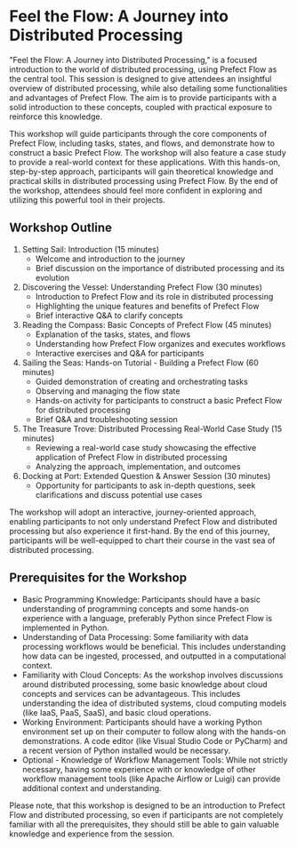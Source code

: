 # Feel the Flow: A Journey into Distributed Processing

"Feel the Flow: A Journey into Distributed Processing," is a focused introduction to the world of distributed processing, using Prefect Flow as the central tool. This session is designed to give attendees an insightful overview of distributed processing, while also detailing some functionalities and advantages of Prefect Flow. The aim is to provide participants with a solid introduction to these concepts, coupled with practical exposure to reinforce this knowledge.

This workshop will guide participants through the core components of Prefect Flow, including tasks, states, and flows, and demonstrate how to construct a basic Prefect Flow. The workshop will also feature a case study to provide a real-world context for these applications. With this hands-on, step-by-step approach, participants will gain theoretical knowledge and practical skills in distributed processing using Prefect Flow. By the end of the workshop, attendees should feel more confident in exploring and utilizing this powerful tool in their projects.

## Workshop Outline

1. Setting Sail: Introduction (15 minutes)
   - Welcome and introduction to the journey
   - Brief discussion on the importance of distributed processing and its evolution
2. Discovering the Vessel: Understanding Prefect Flow (30 minutes)
   - Introduction to Prefect Flow and its role in distributed processing
   - Highlighting the unique features and benefits of Prefect Flow
   - Brief interactive Q&A to clarify concepts
3. Reading the Compass: Basic Concepts of Prefect Flow (45 minutes)
   - Explanation of the tasks, states, and flows
   - Understanding how Prefect Flow organizes and executes workflows
   - Interactive exercises and Q&A for participants
4. Sailing the Seas: Hands-on Tutorial - Building a Prefect Flow (60 minutes)
   - Guided demonstration of creating and orchestrating tasks
   - Observing and managing the flow state
   - Hands-on activity for participants to construct a basic Prefect Flow for distributed processing
   - Brief Q&A and troubleshooting session
5. The Treasure Trove: Distributed Processing Real-World Case Study (15 minutes)
   - Reviewing a real-world case study showcasing the effective application of Prefect Flow in distributed processing
   - Analyzing the approach, implementation, and outcomes
6. Docking at Port: Extended Question & Answer Session (30 minutes)
   - Opportunity for participants to ask in-depth questions, seek clarifications and discuss potential use cases

The workshop will adopt an interactive, journey-oriented approach, enabling participants to not only understand Prefect Flow and distributed processing but also experience it first-hand. By the end of this journey, participants will be well-equipped to chart their course in the vast sea of distributed processing.

## Prerequisites for the Workshop

- Basic Programming Knowledge: Participants should have a basic understanding of programming concepts and some hands-on experience with a language, preferably Python since Prefect Flow is implemented in Python.
- Understanding of Data Processing: Some familiarity with data processing workflows would be beneficial. This includes understanding how data can be ingested, processed, and outputted in a computational context.
- Familiarity with Cloud Concepts: As the workshop involves discussions around distributed processing, some basic knowledge about cloud concepts and services can be advantageous. This includes understanding the idea of distributed systems, cloud computing models (like IaaS, PaaS, SaaS), and basic cloud operations.
- Working Environment: Participants should have a working Python environment set up on their computer to follow along with the hands-on demonstrations. A code editor (like Visual Studio Code or PyCharm) and a recent version of Python installed would be necessary.
- Optional - Knowledge of Workflow Management Tools: While not strictly necessary, having some experience with or knowledge of other workflow management tools (like Apache Airflow or Luigi) can provide additional context and understanding.

Please note, that this workshop is designed to be an introduction to Prefect Flow and distributed processing, so even if participants are not completely familiar with all the prerequisites, they should still be able to gain valuable knowledge and experience from the session.
